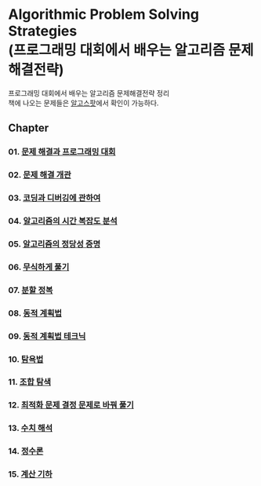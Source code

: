 Algorithmic Problem Solving Strategies<br>
(프로그래밍 대회에서 배우는 알고리즘 문제해결전략)
====================================================================================

프로그래밍 대회에서 배우는 알고리즘 문제해결전략 정리<br>
책에 나오는 문제들은 [알고스팟](https://book.algospot.com/problems.html)에서 확인이 가능하다.

## Chapter

### 01. [문제 해결과 프로그래밍 대회](https://github.com/KangJiJi/Study/tree/master/Posting/AlgorithmicProblemSolvingStrategies/chapter01)

### 02. [문제 해결 개관](https://github.com/KangJiJi/Study/tree/master/Posting/AlgorithmicProblemSolvingStrategies/chapter02)

### 03. [코딩과 디버깅에 관하여](https://github.com/KangJiJi/Study/tree/master/Posting/AlgorithmicProblemSolvingStrategies/chapter03)

### 04. [알고리즘의 시간 복잡도 분석](https://github.com/KangJiJi/Study/tree/master/Posting/AlgorithmicProblemSolvingStrategies/chapter04)

### 05. [알고리즘의 정당성 증명](https://github.com/KangJiJi/Study/tree/master/Posting/AlgorithmicProblemSolvingStrategies/chapter05)

### 06. [무식하게 풀기](https://github.com/KangJiJi/Study/tree/master/Posting/AlgorithmicProblemSolvingStrategies/chapter06)

### 07. [분할 정복](https://github.com/KangJiJi/Study/tree/master/Posting/AlgorithmicProblemSolvingStrategies/chapter07)

### 08. [동적 계획법](https://github.com/KangJiJi/Study/tree/master/Posting/AlgorithmicProblemSolvingStrategies/chapter08)

### 09. [동적 계획법 테크닉](https://github.com/KangJiJi/Study/tree/master/Posting/AlgorithmicProblemSolvingStrategies/chapter09)

### 10. [탐욕법](https://github.com/KangJiJi/Study/tree/master/Posting/AlgorithmicProblemSolvingStrategies/chapter10)

### 11. [조합 탐색](https://github.com/KangJiJi/Study/tree/master/Posting/AlgorithmicProblemSolvingStrategies/chapter11)

### 12. [최적화 문제 결정 문제로 바꿔 풀기](https://github.com/KangJiJi/Study/tree/master/Posting/AlgorithmicProblemSolvingStrategies/chapter12)

### 13. [수치 해석](https://github.com/KangJiJi/Study/tree/master/Posting/AlgorithmicProblemSolvingStrategies/chapter13)

### 14. [정수론](https://github.com/KangJiJi/Study/tree/master/Posting/AlgorithmicProblemSolvingStrategies/chapter14)

### 15. [계산 기하](https://github.com/KangJiJi/Study/tree/master/Posting/AlgorithmicProblemSolvingStrategies/chapter15)
